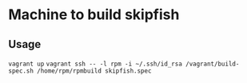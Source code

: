 Machine to build skipfish
========


Usage
-------
`vagrant up`
`vagrant ssh -- -l rpm -i ~/.ssh/id_rsa /vagrant/build-spec.sh /home/rpm/rpmbuild skipfish.spec`
